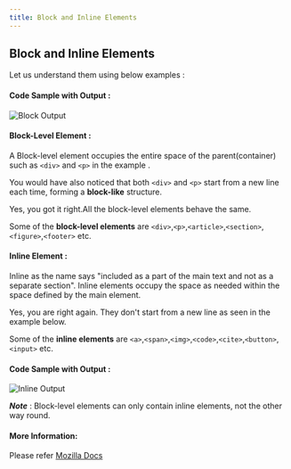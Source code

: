 ```yaml
---
title: Block and Inline Elements
---
```

## Block and Inline Elements

Let us understand them using below examples :

#### Code Sample with Output : 
![Block Output](https://user-images.githubusercontent.com/16048167/31070017-6f2cf0a2-a77c-11e7-9de6-110b9d0b488d.PNG)

#### Block-Level Element : 
A Block-level element occupies the entire space of the parent(container) such as `<div>` and `<p>` in the example .

You would have also noticed that both `<div>` and `<p>` start from a new line each time, forming a **block-like** structure. 

Yes, you got it right.All the block-level elements behave the same.

Some of the **block-level elements** are `<div>`,`<p>`,`<article>`,`<section>`,`<figure>`,`<footer>` etc.



#### Inline Element : 
Inline as the name says "included as a part of the main text and not as a separate section". Inline elements occupy the space as needed within the space defined by the main element.

Yes, you are right again. They don't start from a new line as seen in the example below.

Some of the **inline elements** are `<a>`,`<span>`,`<img>`,`<code>`,`<cite>`,`<button>`,`<input>` etc.

#### Code Sample with Output : 
![Inline Output](https://user-images.githubusercontent.com/16048167/31069389-e1e3fc10-a779-11e7-86d2-6685e0061f52.png)

***Note*** : Block-level elements can only contain inline elements, not the other way round.

#### More Information:
Please refer [Mozilla Docs](https://developer.mozilla.org/en-US/docs/Web/HTML/Block-level_elements#Block-level_vs._inline)

